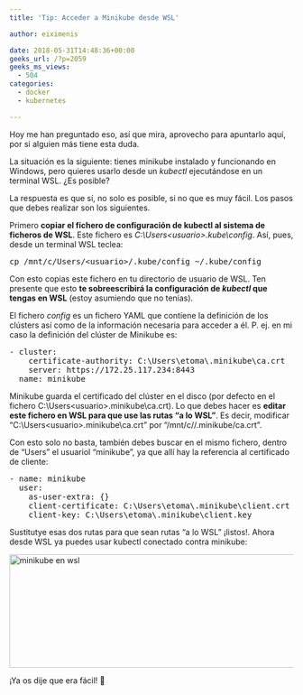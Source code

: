 ```yaml
---
title: 'Tip: Acceder a Minikube desde WSL'

author: eiximenis

date: 2018-05-31T14:48:36+00:00
geeks_url: /?p=2059
geeks_ms_views:
  - 504
categories:
  - docker
  - kubernetes

---
```

Hoy me han preguntado eso, así que mira, aprovecho para apuntarlo aquí, por si alguien más tiene esta duda.
  
La situación es la siguiente: tienes minikube instalado y funcionando en Windows, pero quieres usarlo desde un _kubectl_ ejecutándose en un terminal WSL. ¿Es posible?
  
<!--more-->


  
La respuesta es que sí, no solo es posible, si no que es muy fácil. Los pasos que debes realizar son los siguientes.
  
Primero **copiar el fichero de configuración de kubectl al sistema de ficheros de WSL**. Este fichero es _C:\Users\<usuario>&#46;kube\config_. Así, pues, desde un terminal WSL teclea:

<pre class="EnlighterJSRAW" data-enlighter-language="raw">cp /mnt/c/Users/&lt;usuario&gt;/.kube/config ~/.kube/config</pre>

Con esto copias este fichero en tu directorio de usuario de WSL. Ten presente que esto **te sobreescribirá la configuración de _kubectl_ que tengas en WSL** (estoy asumiendo que no tenías).
  
El fichero _config_ es un fichero YAML que contiene la definición de los clústers así como de la información necesaria para acceder a él. P. ej. en mi caso la definición del clúster de Minikube es:

<pre class="EnlighterJSRAW" data-enlighter-language="json">- cluster:
    certificate-authority: C:\Users\etoma\.minikube\ca.crt
    server: https://172.25.117.234:8443
  name: minikube</pre>

Minikube guarda el certificado del clúster en el disco (por defecto en el fichero C:\Users\<usuario>&#46;minikube\ca.crt). Lo que debes hacer es **editar este fichero en WSL para que use las rutas &#8220;a lo WSL&#8221;**. Es decir, modificar &#8220;C:\Users\<usuario>&#46;minikube\ca.crt&#8221; por &#8220;/mnt/c/<usuario>/.minikube/ca.crt&#8221;.
  
Con esto solo no basta, también debes buscar en el mismo fichero, dentro de &#8220;Users&#8221; el usuariol &#8220;minikube&#8221;, ya que allí hay la referencia al certificado de cliente:

<pre class="EnlighterJSRAW" data-enlighter-language="json">- name: minikube
  user:
    as-user-extra: {}
    client-certificate: C:\Users\etoma\.minikube\client.crt
    client-key: C:\Users\etoma\.minikube\client.key</pre>

Sustitutye esas dos rutas para que sean rutas &#8220;a lo WSL&#8221; ¡listos!. Ahora desde WSL ya puedes usar kubectl conectado contra minikube:
  
[<img class="alignnone wp-image-2060 size-full" src="https://geeks.ms/etomas/wp-content/uploads/sites/154/2018/05/minikube-wsl.png" alt="minikube en wsl" width="979" height="201" />][1]
  
¡Ya os dije que era fácil! 🙂

 [1]: https://geeks.ms/etomas/wp-content/uploads/sites/154/2018/05/minikube-wsl.png
